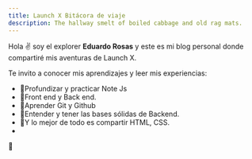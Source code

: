 ```yaml
---
title: Launch X Bitácora de viaje
description: The hallway smelt of boiled cabbage and old rag mats.
---
```


Hola ✌️  soy el explorer **Eduardo Rosas** y este es mi blog personal donde compartiré mis aventuras de Launch X.

Te invito a conocer mis aprendizajes y leer mis experiencias:

- 🔹Profundizar y practicar Note Js
- 🔹Front end y Back end.
- 🔹Aprender Git y Github
- 🔹Entender y tener las bases sólidas de Backend.
- 🔹Y lo mejor de todo es compartir HTML, CSS.
- 
🚀
